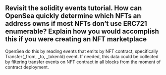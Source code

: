 ## Revisit the solidity events tutorial. How can OpenSea quickly determine which NFTs an address owns if most NFTs don’t use ERC721 enumerable? Explain how you would accomplish this if you were creating an NFT marketplace
OpenSea do this by reading events that emits by NFT contract, specifically Transfer(_from, _to, _tokenId) event. If needed, this data could be collected by filtering transfer events on NFT contract in all blocks from the moment of contract deployment.
